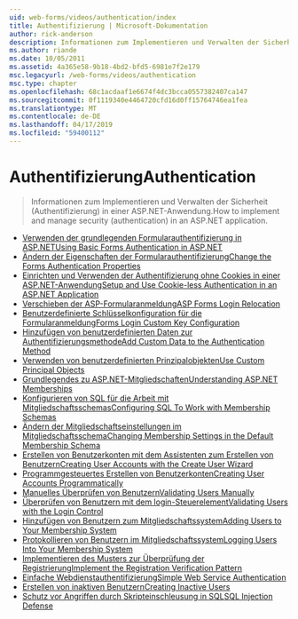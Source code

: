 ```yaml
---
uid: web-forms/videos/authentication/index
title: Authentifizierung | Microsoft-Dokumentation
author: rick-anderson
description: Informationen zum Implementieren und Verwalten der Sicherheit (Authentifizierung) in einer ASP.NET-Anwendung.
ms.author: riande
ms.date: 10/05/2011
ms.assetid: 4a365e58-9b18-4bd2-bfd5-6981e7f2e179
msc.legacyurl: /web-forms/videos/authentication
msc.type: chapter
ms.openlocfilehash: 68c1acdaaf1e6674f4dc3bcca0557382407ca147
ms.sourcegitcommit: 0f1119340e4464720cfd16d0ff15764746ea1fea
ms.translationtype: MT
ms.contentlocale: de-DE
ms.lasthandoff: 04/17/2019
ms.locfileid: "59400112"
---
```

# <a name="authentication"></a><span data-ttu-id="4d4ba-103">Authentifizierung</span><span class="sxs-lookup"><span data-stu-id="4d4ba-103">Authentication</span></span>

> <span data-ttu-id="4d4ba-104">Informationen zum Implementieren und Verwalten der Sicherheit (Authentifizierung) in einer ASP.NET-Anwendung.</span><span class="sxs-lookup"><span data-stu-id="4d4ba-104">How to implement and manage security (authentication) in an ASP.NET application.</span></span>


- [<span data-ttu-id="4d4ba-105">Verwenden der grundlegenden Formularauthentifizierung in ASP.NET</span><span class="sxs-lookup"><span data-stu-id="4d4ba-105">Using Basic Forms Authentication in ASP.NET</span></span>](using-basic-forms-authentication-in-aspnet.md)
- [<span data-ttu-id="4d4ba-106">Ändern der Eigenschaften der Formularauthentifizierung</span><span class="sxs-lookup"><span data-stu-id="4d4ba-106">Change the Forms Authentication Properties</span></span>](how-to-change-the-forms-authentication-properties.md)
- [<span data-ttu-id="4d4ba-107">Einrichten und Verwenden der Authentifizierung ohne Cookies in einer ASP.NET-Anwendung</span><span class="sxs-lookup"><span data-stu-id="4d4ba-107">Setup and Use Cookie-less Authentication in an ASP.NET Application</span></span>](how-to-setup-and-use-cookie-less-authentication-in-an-aspnet-application.md)
- [<span data-ttu-id="4d4ba-108">Verschieben der ASP-Formularanmeldung</span><span class="sxs-lookup"><span data-stu-id="4d4ba-108">ASP Forms Login Relocation</span></span>](asp-forms-login-relocation.md)
- [<span data-ttu-id="4d4ba-109">Benutzerdefinierte Schlüsselkonfiguration für die Formularanmeldung</span><span class="sxs-lookup"><span data-stu-id="4d4ba-109">Forms Login Custom Key Configuration</span></span>](forms-login-custom-key-configuration.md)
- [<span data-ttu-id="4d4ba-110">Hinzufügen von benutzerdefinierten Daten zur Authentifizierungsmethode</span><span class="sxs-lookup"><span data-stu-id="4d4ba-110">Add Custom Data to the Authentication Method</span></span>](add-custom-data-to-the-authentication-method.md)
- [<span data-ttu-id="4d4ba-111">Verwenden von benutzerdefinierten Prinzipalobjekten</span><span class="sxs-lookup"><span data-stu-id="4d4ba-111">Use Custom Principal Objects</span></span>](use-custom-principal-objects.md)
- [<span data-ttu-id="4d4ba-112">Grundlegendes zu ASP.NET-Mitgliedschaften</span><span class="sxs-lookup"><span data-stu-id="4d4ba-112">Understanding ASP.NET Memberships</span></span>](understanding-aspnet-memberships.md)
- [<span data-ttu-id="4d4ba-113">Konfigurieren von SQL für die Arbeit mit Mitgliedschaftsschemas</span><span class="sxs-lookup"><span data-stu-id="4d4ba-113">Configuring SQL To Work with Membership Schemas</span></span>](configuring-sql-to-work-with-membership-schemas.md)
- [<span data-ttu-id="4d4ba-114">Ändern der Mitgliedschaftseinstellungen im Mitgliedschaftsschema</span><span class="sxs-lookup"><span data-stu-id="4d4ba-114">Changing Membership Settings in the Default Membership Schema</span></span>](changing-membership-settings-in-the-default-membership-schema.md)
- [<span data-ttu-id="4d4ba-115">Erstellen von Benutzerkonten mit dem Assistenten zum Erstellen von Benutzern</span><span class="sxs-lookup"><span data-stu-id="4d4ba-115">Creating User Accounts with the Create User Wizard</span></span>](creating-user-accounts-with-the-create-user-wizard.md)
- [<span data-ttu-id="4d4ba-116">Programmgesteuertes Erstellen von Benutzerkonten</span><span class="sxs-lookup"><span data-stu-id="4d4ba-116">Creating User Accounts Programmatically</span></span>](creating-user-accounts-programmatically.md)
- [<span data-ttu-id="4d4ba-117">Manuelles Überprüfen von Benutzern</span><span class="sxs-lookup"><span data-stu-id="4d4ba-117">Validating Users Manually</span></span>](validating-users-manually.md)
- [<span data-ttu-id="4d4ba-118">Überprüfen von Benutzern mit dem login-Steuerelement</span><span class="sxs-lookup"><span data-stu-id="4d4ba-118">Validating Users with the Login Control</span></span>](validating-users-with-the-login-control.md)
- [<span data-ttu-id="4d4ba-119">Hinzufügen von Benutzern zum Mitgliedschaftssystem</span><span class="sxs-lookup"><span data-stu-id="4d4ba-119">Adding Users to Your Membership System</span></span>](adding-users-to-your-membership-system.md)
- [<span data-ttu-id="4d4ba-120">Protokollieren von Benutzern im Mitgliedschaftssystem</span><span class="sxs-lookup"><span data-stu-id="4d4ba-120">Logging Users Into Your Membership System</span></span>](logging-users-into-your-membership-system.md)
- [<span data-ttu-id="4d4ba-121">Implementieren des Musters zur Überprüfung der Registrierung</span><span class="sxs-lookup"><span data-stu-id="4d4ba-121">Implement the Registration Verification Pattern</span></span>](implement-the-registration-verification-pattern.md)
- [<span data-ttu-id="4d4ba-122">Einfache Webdienstauthentifizierung</span><span class="sxs-lookup"><span data-stu-id="4d4ba-122">Simple Web Service Authentication</span></span>](simple-web-service-authentication.md)
- [<span data-ttu-id="4d4ba-123">Erstellen von inaktiven Benutzern</span><span class="sxs-lookup"><span data-stu-id="4d4ba-123">Creating Inactive Users</span></span>](creating-inactive-users.md)
- [<span data-ttu-id="4d4ba-124">Schutz vor Angriffen durch Skripteinschleusung in SQL</span><span class="sxs-lookup"><span data-stu-id="4d4ba-124">SQL Injection Defense</span></span>](sql-injection-defense.md)
